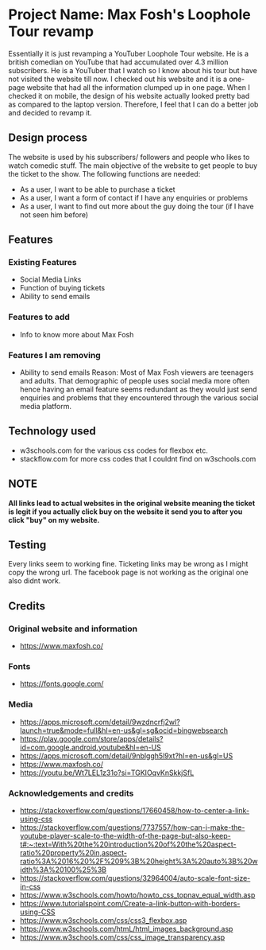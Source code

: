 # Project Name: Max Fosh's Loophole Tour revamp

Essentially it is just revamping a YouTuber Loophole Tour website. He is a british comedian on YouTube that had accumulated over 4.3 million subscribers. He is a YouTuber that I watch so I know about his tour but have not visited the website till now. I checked out his website and it is a one-page website that had all the information clumped up in one page. When I checked it on mobile, the design of his website actually looked pretty bad as compared to the laptop version. Therefore, I feel that I can do a better job and decided to revamp it.
## Design process

The website is used by his subscribers/ followers and people who likes to watch comedic stuff. The main objective of the website to get people to buy the ticket to the show. The following functions are needed:
- As a user, I want to be able to purchase a ticket
- As a user, I want a form of contact if I have any enquiries or problems
- As a user, I want to find out more about the guy doing the tour (if I have not seen him before)
## Features

### Existing Features

- Social Media Links
- Function of buying tickets
- Ability to send emails
### Features to add

- Info to know more about Max Fosh
### Features I am removing

- Ability to send emails
Reason: Most of Max Fosh viewers are teenagers and adults. That demographic of people uses social media more often hence having an email feature seems redundant as they would just send enquiries and problems that they encountered through the various social media platform.
## Technology used

- w3schools.com for the various css codes for flexbox etc.
- stackflow.com for more css codes that I couldnt find on w3schools.com
## NOTE

**All links lead to actual websites in the original website meaning the ticket is legit if you actually click buy on the website it send you to after you click "buy" on my website.**
## Testing

Every links seem to working fine. Ticketing links may be wrong as I might copy the wrong url. The facebook page is not working as the original one also didnt work.
## Credits

### Original website and information

- https://www.maxfosh.co/

### Fonts

- https://fonts.google.com/

### Media

- https://apps.microsoft.com/detail/9wzdncrfj2wl?launch=true&mode=full&hl=en-us&gl=sg&ocid=bingwebsearch
- https://play.google.com/store/apps/details?id=com.google.android.youtube&hl=en-US
- https://apps.microsoft.com/detail/9nblggh5l9xt?hl=en-us&gl=US
- https://www.maxfosh.co/
- https://youtu.be/Wt7LEL1z31o?si=TGKIOqvKnSkkjSfL

### Acknowledgements and credits
  
- https://stackoverflow.com/questions/17660458/how-to-center-a-link-using-css
- https://stackoverflow.com/questions/7737557/how-can-i-make-the-youtube-player-scale-to-the-width-of-the-page-but-also-keep-t#:~:text=With%20the%20introduction%20of%20the%20aspect-ratio%20property%20in,aspect-ratio%3A%2016%20%2F%209%3B%20height%3A%20auto%3B%20width%3A%20100%25%3B
- https://stackoverflow.com/questions/32964004/auto-scale-font-size-in-css
- https://www.w3schools.com/howto/howto_css_topnav_equal_width.asp
- https://www.tutorialspoint.com/Create-a-link-button-with-borders-using-CSS
- https://www.w3schools.com/css/css3_flexbox.asp
- https://www.w3schools.com/htmL/html_images_background.asp
- https://www.w3schools.com/css/css_image_transparency.asp